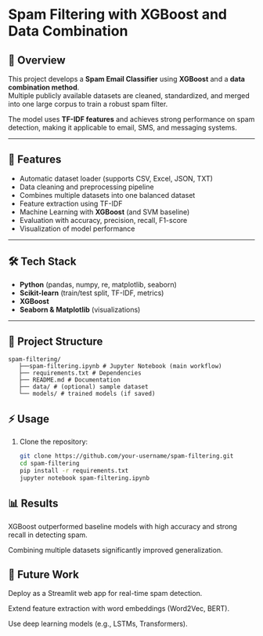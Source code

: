 # Spam Filtering with XGBoost and Data Combination

## 📖 Overview
This project develops a **Spam Email Classifier** using **XGBoost** and a **data combination method**.  
Multiple publicly available datasets are cleaned, standardized, and merged into one large corpus to train a robust spam filter.  

The model uses **TF-IDF features** and achieves strong performance on spam detection, making it applicable to email, SMS, and messaging systems.  

---

## 🚀 Features
- Automatic dataset loader (supports CSV, Excel, JSON, TXT)
- Data cleaning and preprocessing pipeline
- Combines multiple datasets into one balanced dataset
- Feature extraction using TF-IDF
- Machine Learning with **XGBoost** (and SVM baseline)
- Evaluation with accuracy, precision, recall, F1-score
- Visualization of model performance

---

## 🛠️ Tech Stack
- **Python** (pandas, numpy, re, matplotlib, seaborn)
- **Scikit-learn** (train/test split, TF-IDF, metrics)
- **XGBoost**
- **Seaborn & Matplotlib** (visualizations)

---

## 📂 Project Structure
```
spam-filtering/
   ├──spam-filtering.ipynb # Jupyter Notebook (main workflow)
   ├── requirements.txt # Dependencies
   ├── README.md # Documentation
   ├── data/ # (optional) sample dataset
   └── models/ # trained models (if saved)
```
## ⚡ Usage
1. Clone the repository:
   ```bash
   git clone https://github.com/your-username/spam-filtering.git
   cd spam-filtering
   pip install -r requirements.txt
   jupyter notebook spam-filtering.ipynb
   ```
## 📊 Results

XGBoost outperformed baseline models with high accuracy and strong recall in detecting spam.

Combining multiple datasets significantly improved generalization.

## 🔮 Future Work

Deploy as a Streamlit web app for real-time spam detection.

Extend feature extraction with word embeddings (Word2Vec, BERT).

Use deep learning models (e.g., LSTMs, Transformers).
